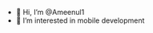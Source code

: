 - 👋 Hi, I’m @Ameenul1
- 👀 I’m interested in mobile development

<!---
Ameenul1/Ameenul1 is a ✨ special ✨ repository because its `README.md` (this file) appears on your GitHub profile.
You can click the Preview link to take a look at your changes.
--->
